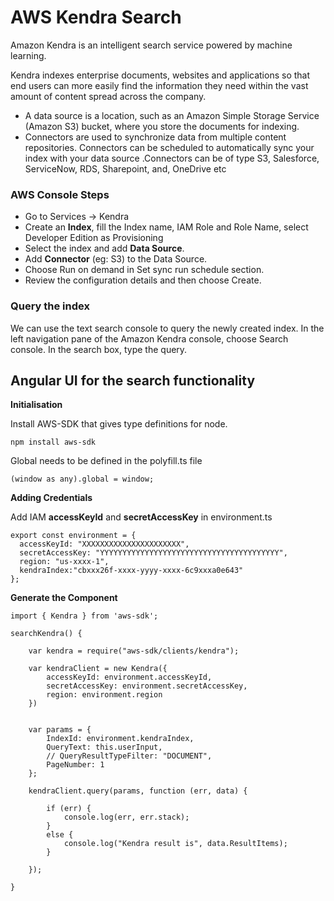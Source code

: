# AWS Kendra Search

Amazon Kendra is an intelligent search service powered by machine learning.

Kendra indexes enterprise documents, websites and applications so that end users can more easily find the information they need within the vast amount of content spread across the company.

- A data source is a location, such as an Amazon Simple Storage Service (Amazon S3) bucket, where you store the documents for indexing. 
- Connectors are used to synchronize data from multiple content repositories. Connectors can be scheduled to automatically sync your index with your data source .Connectors can be of type S3, Salesforce, ServiceNow, RDS, Sharepoint, and, OneDrive etc

### AWS Console Steps

- Go to Services -> Kendra
- Create an **Index**, fill the Index name, IAM Role and Role Name, select Developer Edition as Provisioning
- Select the index and add **Data Source**. 
- Add **Connector** (eg: S3) to the Data Source.
- Choose Run on demand in Set sync run schedule section.
- Review the configuration details and then choose Create.



### Query the index

We can use the text search console to query the newly created index. In the left navigation pane of the Amazon Kendra console, choose Search console. In the search box, type the query.

## Angular UI for the search functionality

**Initialisation**

Install AWS-SDK that gives type definitions for node.

    npm install aws-sdk
    
    
 Global needs to be defined in the polyfill.ts file
    
    (window as any).global = window;


**Adding Credentials**

Add IAM **accessKeyId** and **secretAccessKey** in environment.ts

    export const environment = {
      accessKeyId: "XXXXXXXXXXXXXXXXXXXXXX",
      secretAccessKey: "YYYYYYYYYYYYYYYYYYYYYYYYYYYYYYYYYYYYYYYY",
      region: "us-xxxx-1",
      kendraIndex:"cbxxx26f-xxxx-yyyy-xxxx-6c9xxxa0e643"
    };

**Generate the Component**

    
    import { Kendra } from 'aws-sdk';

    searchKendra() {

        var kendra = require("aws-sdk/clients/kendra");

        var kendraClient = new Kendra({
            accessKeyId: environment.accessKeyId,
            secretAccessKey: environment.secretAccessKey,
            region: environment.region
        })


        var params = {
            IndexId: environment.kendraIndex,
            QueryText: this.userInput,
            // QueryResultTypeFilter: "DOCUMENT",
            PageNumber: 1
        };

        kendraClient.query(params, function (err, data) {

            if (err) {
                console.log(err, err.stack);
            }
            else {
                console.log("Kendra result is", data.ResultItems);
            }

        });

    }




